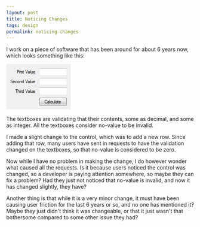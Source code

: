 ```yaml
---
layout: post
title: Noticing Changes
tags: design
permalink: noticing-changes
---
```


I work on a piece of software that has been around for about 6 years now, which looks something like this:

![Control][1]

The textboxes are validating that their contents, some as decimal, and some as integer.  All the textboxes consider no-value to be invalid.

I made a slight change to the control, which was to add a new row.  Since adding that row, many users have sent in requests to have the validation changed on the textboxes, so that no-value is considered to be zero.

Now while I have no problem in making the change, I do however wonder what caused all the requests.  Is it because users noticed the control was changed, so a developer is paying attention somewhere, so maybe they can fix a problem?  Had they just not noticed that no-value is invalid, and now it has changed slightly, they have?

Another thing is that while it is a very minor change, it must have been causing user friction for the last 6 years or so, and no one has mentioned it?  Maybe they just didn't think it was changeable, or that it just wasn't that bothersome compared to some other issue they had?

[1]: /images/form-validation.jpg